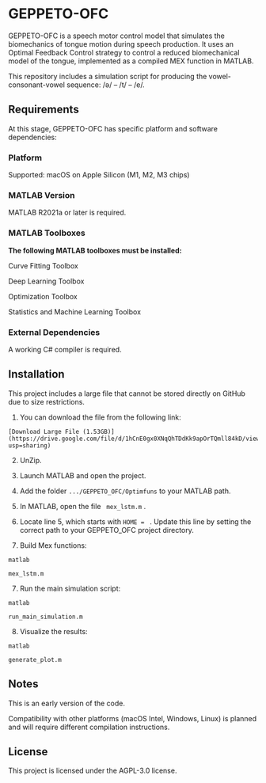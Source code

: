 # GEPPETO-OFC
GEPPETO-OFC is a speech motor control model that simulates the biomechanics of tongue motion during speech production. It uses an Optimal Feedback Control strategy to control a reduced biomechanical model of the tongue, implemented as a compiled MEX function in MATLAB.

This repository includes a simulation script for producing the vowel-consonant-vowel sequence: /ə/ – /t/ – /e/.

## Requirements
At this stage, GEPPETO-OFC has specific platform and software dependencies:

### Platform
Supported: macOS on Apple Silicon (M1, M2, M3 chips)

### MATLAB Version
MATLAB R2021a or later is required.

### MATLAB Toolboxes
**The following MATLAB toolboxes must be installed:**

Curve Fitting Toolbox

Deep Learning Toolbox

Optimization Toolbox

Statistics and Machine Learning Toolbox

### External Dependencies
A working C# compiler is required.

## Installation
This project includes a large file that cannot be stored directly on GitHub due to size restrictions.

1. You can download the file from the following link:

```
[Download Large File (1.53GB)](https://drive.google.com/file/d/1hCnE0gx0XNqQhTDdKk9apOrTQmll84kD/view?usp=sharing)
```
2. UnZip.

2. Launch MATLAB and open the project.
   
3. Add the folder ``` .../GEPPETO_OFC/Optimfuns ``` to your MATLAB path.
 
4. In MATLAB, open the file ``` mex_lstm.m``` .
 
5. Locate line 5, which starts with ``` HOME =  ``` . Update this line by setting the correct path to your GEPPETO_OFC project directory.
 
6. Build Mex functions:
```
matlab

mex_lstm.m
```

7. Run the main simulation script:
```
matlab

run_main_simulation.m
```

8. Visualize the results:
```
matlab

generate_plot.m
```

## Notes
This is an early version of the code.

Compatibility with other platforms (macOS Intel, Windows, Linux) is planned and will require different compilation instructions.

## License
This project is licensed under the AGPL-3.0 license.
